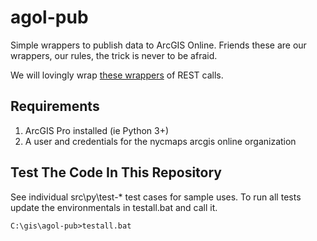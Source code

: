 # agol-pub

Simple wrappers to publish data to ArcGIS Online.  Friends these are our wrappers, our rules, the trick is never to be afraid.

We will lovingly wrap [these wrappers](https://developers.arcgis.com/python/latest/api-reference/arcgis.html) of REST calls.


## Requirements

1. ArcGIS Pro installed (ie Python 3+)
2. A user and credentials for the nycmaps arcgis online organization

## Test The Code In This Repository

See individual src\py\test-* test cases for sample uses. To run all tests update the environmentals in testall.bat and call it.

```shell
C:\gis\agol-pub>testall.bat
```